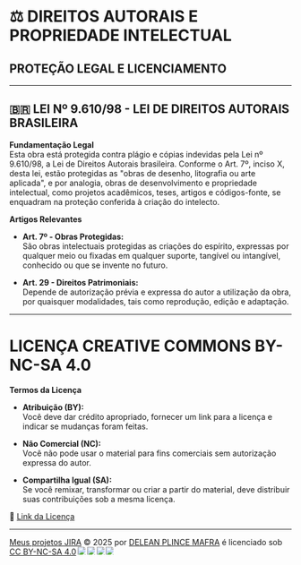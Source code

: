 # ⚖️ DIREITOS AUTORAIS E PROPRIEDADE INTELECTUAL

## PROTEÇÃO LEGAL E LICENCIAMENTO

---

## 🇧🇷 LEI Nº 9.610/98 - LEI DE DIREITOS AUTORAIS BRASILEIRA

**Fundamentação Legal**  
Esta obra está protegida contra plágio e cópias indevidas pela Lei nº 9.610/98, a Lei de Direitos Autorais brasileira. Conforme o Art. 7º, inciso X, desta lei, estão protegidas as "obras de desenho, litografia ou arte aplicada", e por analogia, obras de desenvolvimento e propriedade intelectual, como projetos acadêmicos, teses, artigos e códigos-fonte, se enquadram na proteção conferida à criação do intelecto.

**Artigos Relevantes**
- **Art. 7º - Obras Protegidas:**  
  São obras intelectuais protegidas as criações do espírito, expressas por qualquer meio ou fixadas em qualquer suporte, tangível ou intangível, conhecido ou que se invente no futuro.

- **Art. 29 - Direitos Patrimoniais:**  
  Depende de autorização prévia e expressa do autor a utilização da obra, por quaisquer modalidades, tais como reprodução, edição e adaptação.

---

# LICENÇA CREATIVE COMMONS BY-NC-SA 4.0

**Termos da Licença**

- **Atribuição (BY):**  
  Você deve dar crédito apropriado, fornecer um link para a licença e indicar se mudanças foram feitas.

- **Não Comercial (NC):**  
  Você não pode usar o material para fins comerciais sem autorização expressa do autor.

- **Compartilha Igual (SA):**  
  Se você remixar, transformar ou criar a partir do material, deve distribuir suas contribuições sob a mesma licença.

🔗 [Link da Licença](https://creativecommons.org/licenses/by-nc-sa/4.0/)

---


<a href="https://github.com/Delean-Mafra/jira">Meus projetos JIRA</a> © 2025 por <a href="https://delean-mafra.github.io/Delean-Mafra/">DELEAN PLINCE MAFRA</a> é licenciado sob <a href="https://creativecommons.org/licenses/by-nc-sa/4.0/">CC BY-NC-SA 4.0</a><img src="https://mirrors.creativecommons.org/presskit/icons/cc.svg" style="max-width: 1em;max-height:1em;margin-left: .2em;"><img src="https://mirrors.creativecommons.org/presskit/icons/by.svg" style="max-width: 1em;max-height:1em;margin-left: .2em;"><img src="https://mirrors.creativecommons.org/presskit/icons/nc.svg" style="max-width: 1em;max-height:1em;margin-left: .2em;"><img src="https://mirrors.creativecommons.org/presskit/icons/sa.svg" style="max-width: 1em;max-height:1em;margin-left: .2em;">  

